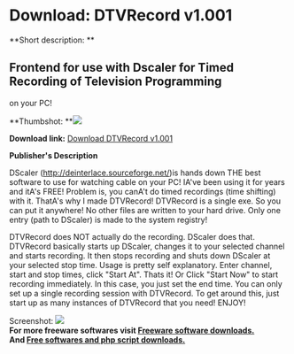 # Download: DTVRecord v1.001

**Short description: **

## Frontend for use with Dscaler for Timed Recording of Television Programming
on your PC!

  
**Thumbshot: **![](http://www.freewarefiles.com/screenshot/dtvrecord1_md.jpg)   
  
**Download link:** [Download DTVRecord v1.001](http://freesoftwares.boysofts.com/DTVRecord_program_48112.html)  
  

**Publisher's Description**  
  

DScaler (http://deinterlace.sourceforge.net/)is hands down THE best software
to use for watching cable on your PC! IA've been using it for years and itA's
FREE! Problem is, you canA't do timed recordings (time shifting) with it.
ThatA's why I made DTVRecord! DTVRecord is a single exe. So you can put it
anywhere! No other files are written to your hard drive. Only one entry (path
to DScaler) is made to the system registry!

DTVRecord does NOT actually do the recording. DScaler does that. DTVRecord
basically starts up DScaler, changes it to your selected channel and starts
recording. It then stops recording and shuts down DScaler at your selected
stop time. Usage is pretty self explanatory. Enter channel, start and stop
times, click "Start At". Thats it! Or Click "Start Now" to start recording
immediately. In this case, you just set the end time. You can only set up a
single recording session with DTVRecord. To get around this, just start up as
many instances of DTVRecord that you need! ENJOY!

  
  
Screenshot: ![](http://www.freewarefiles.com/screenshot/dtvrecord1.jpg)  
**For more freeware softwares visit [Freeware software downloads.](http://freesoftwares.boysofts.com/)**   
**And [Free softwares and php script downloads.](http://www.boysofts.com/)**

